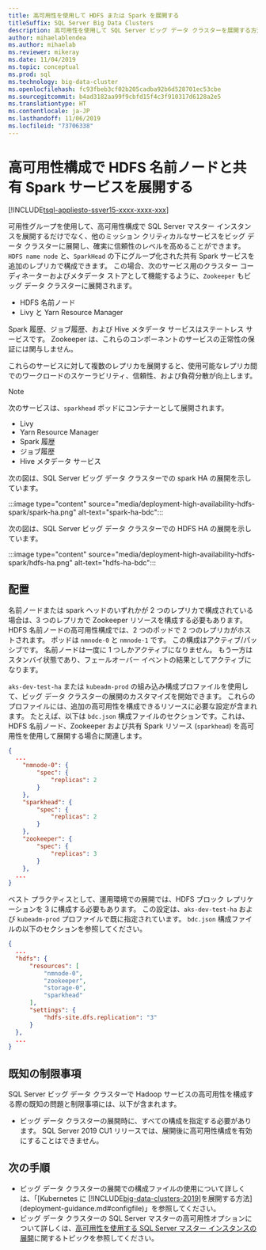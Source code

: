 ```yaml
---
title: 高可用性を使用して HDFS または Spark を展開する
titleSuffix: SQL Server Big Data Clusters
description: 高可用性を使用して SQL Server ビッグ データ クラスターを展開する方法を学習します。
author: mihaelablendea
ms.author: mihaelab
ms.reviewer: mikeray
ms.date: 11/04/2019
ms.topic: conceptual
ms.prod: sql
ms.technology: big-data-cluster
ms.openlocfilehash: fc93fbeb3cf02b205cadba92b6d528701ec53cbe
ms.sourcegitcommit: b4ad3182aa99f9cbfd15f4c3f910317d6128a2e5
ms.translationtype: HT
ms.contentlocale: ja-JP
ms.lasthandoff: 11/06/2019
ms.locfileid: "73706338"
---
```

# <a name="deploy-hdfs-name-node-and-shared-spark-services-in-a-highly-available-configuration"></a>高可用性構成で HDFS 名前ノードと共有 Spark サービスを展開する

[!INCLUDE[tsql-appliesto-ssver15-xxxx-xxxx-xxx](../includes/tsql-appliesto-ssver15-xxxx-xxxx-xxx.md)]

可用性グループを使用して、高可用性構成で SQL Server マスター インスタンスを展開するだけでなく、他のミッション クリティカルなサービスをビッグ データ クラスターに展開し、確実に信頼性のレベルを高めることができます。 `HDFS name node` と、`SparkHead` の下にグループ化された共有 Spark サービスを追加のレプリカで構成できます。 この場合、次のサービス用のクラスター コーディネーターおよびメタデータ ストアとして機能するように、`Zookeeper` もビッグ データ クラスターに展開されます。 

- HDFS 名前ノード
- Livy と Yarn Resource Manager 

Spark 履歴、ジョブ履歴、および Hive メタデータ サービスはステートレス サービスです。 Zookeeper は、これらのコンポーネントのサービスの正常性の保証には関与しません。 

これらのサービスに対して複数のレプリカを展開すると、使用可能なレプリカ間でのワークロードのスケーラビリティ、信頼性、および負荷分散が向上します。

> [!NOTE]
> 次のサービスは、`sparkhead` ポッドにコンテナーとして展開されます。 
> - Livy
> - Yarn Resource Manager
> - Spark 履歴
> - ジョブ履歴
> - Hive メタデータ サービス  
>

次の図は、SQL Server ビッグ データ クラスターでの spark HA の展開を示しています。

:::image type="content" source="media/deployment-high-availability-hdfs-spark/spark-ha.png" alt-text="spark-ha-bdc":::

次の図は、SQL Server ビッグ データ クラスターでの HDFS HA の展開を示しています。

:::image type="content" source="media/deployment-high-availability-hdfs-spark/hdfs-ha.png" alt-text="hdfs-ha-bdc":::

## <a name="deploy"></a>配置

名前ノードまたは spark ヘッドのいずれかが 2 つのレプリカで構成されている場合は、3 つのレプリカで Zookeeper リソースを構成する必要もあります。 HDFS 名前ノードの高可用性構成では、2 つのポッドで 2 つのレプリカがホストされます。 ポッドは `nmnode-0` と `nmnode-1` です。 この構成はアクティブ/パッシブです。 名前ノードは一度に 1 つしかアクティブになりません。 もう一方はスタンバイ状態であり、フェールオーバー イベントの結果としてアクティブになります。 

`aks-dev-test-ha` または `kubeadm-prod` の組み込み構成プロファイルを使用して、ビッグ データ クラスターの展開のカスタマイズを開始できます。 これらのプロファイルには、追加の高可用性を構成できるリソースに必要な設定が含まれます。 たとえば、以下は `bdc.json` 構成ファイルのセクションです。これは、HDFS 名前ノード、Zookeeper および共有 Spark リソース (`sparkhead`) を高可用性を使用して展開する場合に関連します。  

```json
{
  ...
    "nmnode-0": {
        "spec": {
            "replicas": 2
        }
    },
    "sparkhead": {
        "spec": {
            "replicas": 2
        }
    },
    "zookeeper": {
        "spec": {
            "replicas": 3
        }
    },
  ...
}
```

ベスト プラクティスとして、運用環境での展開では、HDFS ブロック レプリケーションを 3 に構成する必要もあります。 この設定は、`aks-dev-test-ha` および `kubeadm-prod` プロファイルで既に指定されています。 `bdc.json` 構成ファイルの以下のセクションを参照してください。

```json
{
  ...
  "hdfs": {
      "resources": [
          "nmnode-0",
          "zookeeper",
          "storage-0",
          "sparkhead"
      ],
      "settings": {
          "hdfs-site.dfs.replication": "3"
      }
  },
  ...
}
```

## <a name="known-limitations"></a>既知の制限事項

SQL Server ビッグ データ クラスターで Hadoop サービスの高可用性を構成する際の既知の問題と制限事項には、以下が含まれます。

- ビッグ データ クラスターの展開時に、すべての構成を指定する必要があります。 SQL Server 2019 CU1 リリースでは、展開後に高可用性構成を有効にすることはできません。

## <a name="next-steps"></a>次の手順

- ビッグ データ クラスターの展開での構成ファイルの使用について詳しくは、「[Kubernetes に [!INCLUDE[big-data-clusters-2019](../includes/ssbigdataclusters-ss-nover.md)]を展開する方法](deployment-guidance.md#configfile)」を参照してください。
- ビッグ データ クラスターの SQL Server マスターの高可用性オプションについて詳しくは、[高可用性を使用する SQL Server マスター インスタンスの展開](deployment-high-availability.md)に関するトピックを参照してください。
